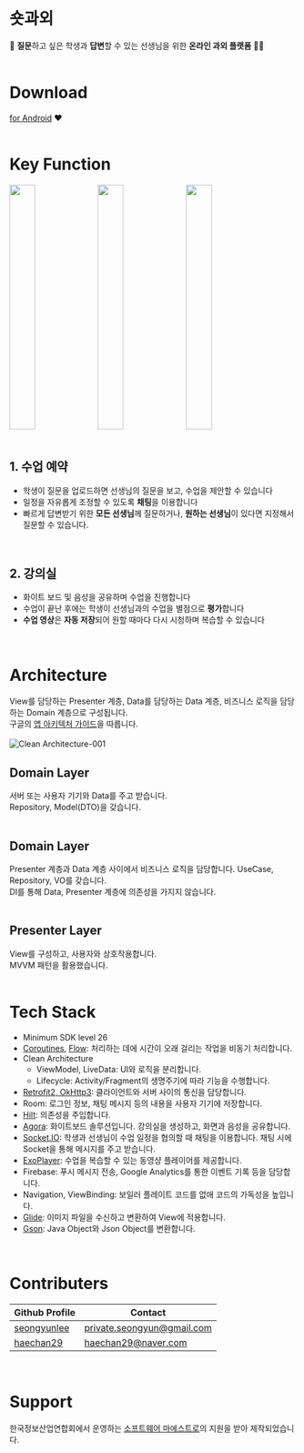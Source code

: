 # 숏과외
🙋 **질문**하고 싶은 학생과 **답변**할 수 있는 선생님을 위한 **온라인 과외 플랫폼** 👨‍🏫  
<br/>
# Download
[for Android](https://play.google.com/store/apps/details?id=org.softwaremaestro.shorttutoring) ❤️  
<br/>

# Key Function
<img src="https://github.com/amicably-until-the-end/ShortTutoring/assets/63138511/bc650a6a-c9a4-424e-b000-82bdfd248340" height="430" width=30%>
<img src="https://github.com/amicably-until-the-end/ShortTutoring/assets/63138511/1f241725-e585-4aa2-86b2-6482a6058b9f" height="430" width=30%>
<img src="https://github.com/amicably-until-the-end/ShortTutoring/assets/63138511/0b053b07-a3bc-4aeb-bccf-bde7d2751ea8" height="430" width=30%>  
<br/><br/>

## 1. 수업 예약
- 학생이 질문을 업로드하면 선생님의 질문을 보고, 수업을 제안할 수 있습니다
- 일정을 자유롭게 조정할 수 있도록 **채팅**을 이용합니다
- 빠르게 답변받기 위한 **모든 선생님**께 질문하거나, **원하는 선생님**이 있다면 지정해서 질문할 수 있습니다.  
<br/>

## 2. 강의실
- 화이트 보드 및 음성을 공유하며 수업을 진행합니다
- 수업이 끝난 후에는 학생이 선생님과의 수업을 별점으로 **평가**합니다
- **수업 영상**은 **자동 저장**되어 원할 때마다 다시 시청하며 복습할 수 있습니다  
<br/>

# Architecture
View를 담당하는 Presenter 계층, Data를 담당하는 Data 계층, 비즈니스 로직을 담당하는 Domain 계층으로 구성됩니다.  
구글의 [앱 아키텍처 가이드](https://developer.android.com/topic/architecture?hl=ko)을 따릅니다.  
<br/>
![Clean Architecture-001](https://github.com/amicably-until-the-end/ShortTutoring/assets/63138511/1ed57f51-35b2-4a45-8516-1a754a2f0b1f)


## Domain Layer
서버 또는 사용자 기기와 Data를 주고 받습니다.  
Repository, Model(DTO)을 갖습니다.  
<br/>

## Domain Layer
Presenter 계층과 Data 계층 사이에서 비즈니스 로직을 담당합니다. UseCase, Repository, VO를 갖습니다.  
DI를 통해 Data, Presenter 계층에 의존성을 가지지 않습니다.  
<br/>

## Presenter Layer
View를 구성하고, 사용자와 상호작용합니다.  
MVVM 패턴을 활용했습니다.  
<br/>

# Tech Stack
- Minimum SDK level 26  
- [Coroutines](https://github.com/Kotlin/kotlinx.coroutines), [Flow](https://kotlinlang.org/api/kotlinx.coroutines/kotlinx-coroutines-core/kotlinx.coroutines.flow/): 처리하는 데에 시간이 오래 걸리는 작업을 비동기 처리합니다.  
- Clean Architecture
  - ViewModel, LiveData: UI와 로직을 분리합니다.  
  - Lifecycle: Activity/Fragment의 생명주기에 따라 기능을 수행합니다.  
- [Retrofit2, OkHttp3](https://github.com/square/retrofit): 클라이언트와 서버 사이의 통신을 담당합니다.  
- Room: 로그인 정보, 채팅 메시지 등의 내용을 사용자 기기에 저장합니다.  
- [Hilt](https://dagger.dev/hilt/): 의존성을 주입합니다.  
- [Agora](https://docs.agora.io/en/video-calling/get-started/get-started-sdk?platform=android): 화이트보드 솔루션입니다. 강의실을 생성하고, 화면과 음성을 공유합니다.  
- [Socket.IO](https://socket.io/docs/v4/tutorial/introduction): 학생과 선생님이 수업 일정을 협의할 때 채팅을 이용합니다. 채팅 시에 Socket을 통해 메시지를 주고 받습니다.  
- [ExoPlayer](https://github.com/google/ExoPlayer): 수업을 복습할 수 있는 동영샹 플레이어를 제공합니다.  
- Firebase: 푸시 메시지 전송, Google Analytics를 통한 이벤트 기록 등을 담당합니다.  
- Navigation, ViewBinding: 보일러 플레이트 코드를 없애 코드의 가독성을 높입니다.  
- [Glide](https://github.com/bumptech/glide): 이미지 파일을 수신하고 변환하여 View에 적용합니다.  
- [Gson](https://github.com/google/gson): Java Object와 Json Object를 변환합니다.
</br>

# Contributers
|Github Profile|Contact|
|--------|---------|
|[seongyunlee](https://github.com/seongyunlee)|private.seongyun@gmail.com|
|[haechan29](https://github.com/haechan29)|haechan29@naver.com|
</br>

# Support
한국정보산업연합회에서 운영하는 [소프트웨어 마에스트로](https://www.swmaestro.org/sw/main/main.do)의 지원을 받아 제작되었습니다.  
</br>
